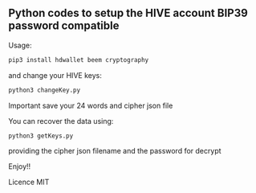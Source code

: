 ## Python codes to setup the HIVE account BIP39 password compatible

Usage:
```bash
pip3 install hdwallet beem cryptography 
```
and change your HIVE keys:
```bash
python3 changeKey.py
```
Important save your 24 words and cipher json file

You can recover the data using:
```bash
python3 getKeys.py
```
providing the cipher json filename and the password for decrypt

Enjoy!!

Licence MIT

